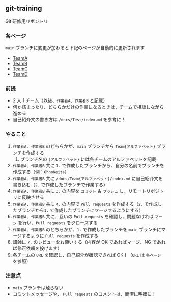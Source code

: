 ## git-training

Git 研修用リポジトリ

### 各ページ

`main` ブランチに変更が加わると下記のページが自動的に更新されます

- [TeamA](https://consallink-inhouse.github.io/git-training/TeamA)
- [TeamB](https://consallink-inhouse.github.io/git-training/TeamB)
- [TeamC](https://consallink-inhouse.github.io/git-training/TeamC)
- [TeamD](https://consallink-inhouse.github.io/git-training/TeamD)

### 前提

- 2 人 1 チーム（以後、`作業者A`、`作業者B` と記載）
- 何か詰まったり、どちらかだけの作業になるときは、チームで相談しながら進める
- 自己紹介文の書き方は `/docs/Test/index.md` を参考に！

### やること

1. `作業者A`、`作業者B` のどちらかが、`main` ブランチから `Team{アルファベット}` ブランチを作成する
   1. ブランチ名の `{アルファベット}` には各チームのアルファベットを記載
2. `作業者A`、`作業者B` 共に `1.` で作成したブランチから、自分の名前でブランチを作成する（例：`OhnoKeita`）
3. `作業者A`、`作業者B` 共に `/docs/Team{アルファベット}/index.md` に自己紹介文を書き込む（`2.` で作成したブランチで作業する）
4. `作業者A`、`作業者B` 共に `3.` の内容を `コミット` ＆ `プッシュ` し、リモートリポジトリに反映させる
5. `作業者A`、`作業者B` 共に `4.` の内容で `Pull requests` を作成する（`2.` で作成したブランチから`1.` で作成したブランチにマージするようにする）
6. `作業者A`、`作業者B` 共に、互いの `Pull requests` を確認し、問題なければ `マージ` を行い、`Pull requests` をクローズする
7. `作業者A`、`作業者B` のどちらかが、`1.` で作成したブランチを `main` ブランチにマージするように `Pull requests` を作成する
8. 講師に `7.` のレビューをお願いする（内容が OK であればマージ、NG であれば修正依頼を投げます）
9. 各チームの `URL` を確認し、自己紹介が確認できれば OK！（`URL` は `各ページ` を参照）

### 注意点

- `main` ブランチは触らない
- コミットメッセージや、 `Pull requests` のコメントは、簡潔に明確に！
